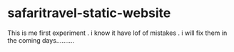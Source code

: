 # safaritravel-static-website
This is me first experiment . i know it have lof of mistakes . i will fix them in the coming days..........
